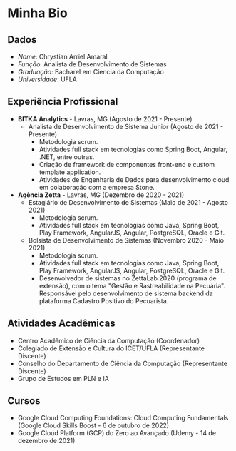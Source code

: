 # Minha Bio

## Dados

* _Nome_: Chrystian Arriel Amaral
* _Função_: Analista de Desenvolvimento de Sistemas
* _Graduação_: Bacharel em Ciencia da Computação
* _Universidade_: UFLA

## Experiência Profissional

* **BITKA Analytics** - Lavras, MG (Agosto de 2021 - Presente)
  * Analista de Desenvolvimento de Sistema Junior (Agosto de 2021 - Presente)
    * Metodologia scrum.
    * Atividades full stack em tecnologias como Spring Boot, Angular, .NET, entre outras.
    * Criação de framework de componentes front-end e custom template application.
    * Atividades de Engenharia de Dados para desenvolvimento cloud em colaboração com a empresa Stone.
* **Agência Zetta** - Lavras, MG (Dezembro de 2020 - 2021)
  * Estagiário de Desenvolvimento de Sistemas (Maio de 2021 - Agosto 2021)
    * Metodologia scrum.
    * Atividades full stack em tecnologias como Java, Spring Boot, Play Framework, AngularJS, Angular, PostgreSQL, Oracle e Git.
  * Bolsista de Desenvolvimento de Sistemas (Novembro 2020 - Maio 2021)
    * Metodologia scrum.
    * Atividades full stack em tecnologias como Java, Spring Boot, Play Framework, AngularJS, Angular, PostgreSQL, Oracle e Git.
    * Desenvolvedor de sistemas no ZettaLab 2020 (programa de extensão), com o tema "Gestão e Rastreabilidade na Pecuária". Responsável pelo desenvolvimento de sistema backend da plataforma Cadastro Positivo do Pecuarista.

## Atividades Acadêmicas 

* Centro Acadêmico de Ciência da Computação (Coordenador)
* Colegiado de Extensão e Cultura do ICET/UFLA (Representante Discente)
* Conselho do Departamento de Ciência da Computação (Representante Discente)
* Grupo de Estudos em PLN e IA

## Cursos

* Google Cloud Computing Foundations: Cloud Computing Fundamentals (Google Cloud Skills Boost - 6 de outubro de 2022)
* Google Cloud Platform (GCP) do Zero ao Avançado (Udemy - 14 de dezembro de 2021)
